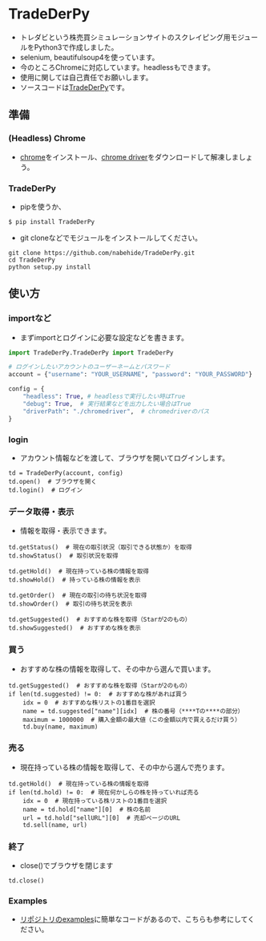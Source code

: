# TradeDerPy
- トレダビという株売買シミュレーションサイトのスクレイピング用モジュールをPython3で作成しました。
- selenium, beautifulsoup4を使っています。
- 今のところChromeに対応しています。headlessもできます。
- 使用に関しては自己責任でお願いします。
- ソースコードは[TradeDerPy](https://github.com/nabehide/TradeDerPy)です。

## 準備
### (Headless) Chrome
- [chrome](https://www.google.co.jp/chrome/browser/desktop/index.html)をインストール、[chrome driver](https://sites.google.com/a/chromium.org/chromedriver/downloads)をダウンロードして解凍しましょう。

### TradeDerPy
- pipを使うか、

```
$ pip install TradeDerPy
```

- git cloneなどでモジュールをインストールしてください。
```
git clone https://github.com/nabehide/TradeDerPy.git
cd TradeDerPy
python setup.py install
```

## 使い方
### importなど
- まずimportとログインに必要な設定などを書きます。

``` examples.py
import TradeDerPy.TradeDerPy import TradeDerPy

# ログインしたいアカウントのユーザーネームとパスワード
account = {"username": "YOUR_USERNAME", "password": "YOUR_PASSWORD"}

config = {
    "headless": True, # headlessで実行したい時はTrue
    "debug": True,  # 実行結果などを出力したい場合はTrue
    "driverPath": "./chromedriver",  # chromedriverのパス
}
```

### login
- アカウント情報などを渡して、ブラウザを開いてログインします。
```
td = TradeDerPy(account, config)
td.open()  # ブラウザを開く
td.login()  # ログイン
```

### データ取得・表示
- 情報を取得・表示できます。
```
td.getStatus()  # 現在の取引状況（取引できる状態か）を取得
td.showStatus()  # 取引状況を取得

td.getHold()  # 現在持っている株の情報を取得
td.showHold()  # 持っている株の情報を表示

td.getOrder()  # 現在の取引の待ち状況を取得
td.showOrder()  # 取引の待ち状況を表示

td.getSuggested()  # おすすめな株を取得（Starが2のもの）
td.showSuggested()  # おすすめな株を表示
```

### 買う
- おすすめな株の情報を取得して、その中から選んで買います。
```
td.getSuggested()  # おすすめな株を取得（Starが2のもの）
if len(td.suggested) != 0:  # おすすめな株があれば買う
    idx = 0  # おすすめな株リストの1番目を選択
    name = td.suggested["name"][idx]  # 株の番号（****Tの****の部分）
    maximum = 1000000  # 購入金額の最大値（この金額以内で買えるだけ買う）
    td.buy(name, maximum)
```

### 売る
- 現在持っている株の情報を取得して、その中から選んで売ります。
```
td.getHold()  # 現在持っている株の情報を取得
if len(td.hold) != 0:  # 現在何かしらの株を持っていれば売る
    idx = 0  # 現在持っている株リストの1番目を選択
    name = td.hold["name"][0]  # 株の名前
    url = td.hold["sellURL"][0]  # 売却ページのURL
    td.sell(name, url)
```

### 終了
- close()でブラウザを閉じます
```
td.close()
```

### Examples
- [リポジトリのexamples](https://github.com/nabehide/TradeDerPy/examples)に簡単なコードがあるので、こちらも参考にしてください。
